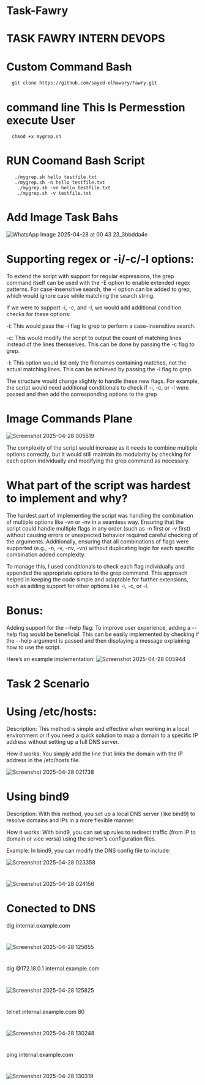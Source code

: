 # Task-Fawry
#    TASK FAWRY INTERN DEVOPS 

#    Custom Command Bash 

      git clone https://github.com/sayed-elhawary/Fawry.git

#     command line This Is Permesstion execute User 

      chmod +x mygrep.sh

#      RUN Coomand Bash Script 

       ./mygrep.sh hello testfile.txt
       ./mygrep.sh -n hello testfile.txt
        ./mygrep.sh -vn hello testfile.txt
        ./mygrep.sh -v testfile.txt

#       Add Image Task Bahs


![WhatsApp Image 2025-04-28 at 00 43 23_3bbdda4e](https://github.com/user-attachments/assets/a1eefdcd-7741-449d-a87f-7f0f220051d0)

      

#       Supporting regex or -i/-c/-l options:
To extend the script with support for regular expressions, the grep command itself can be used with the -E option to enable extended regex patterns. For case-insensitive search, the -i option can be added to grep, which would ignore case while matching the search string.

If we were to support -i, -c, and -l, we would add additional condition checks for these options:

-i: This would pass the -i flag to grep to perform a case-insensitive search.

-c: This would modify the script to output the count of matching lines instead of the lines themselves. This can be done by passing the -c flag to grep.

-l: This option would list only the filenames containing matches, not the actual matching lines. This can be achieved by passing the -l flag to grep.

The structure would change slightly to handle these new flags. For example, the script would need additional conditionals to check if -i, -c, or -l were passed and then add the corresponding options to the grep
#        Image  Commands Plane

![Screenshot 2025-04-28 005519](https://github.com/user-attachments/assets/d3969f2d-1f7e-4d3b-8b5d-d0cc2e610c2e)

The complexity of the script would increase as it needs to combine multiple options correctly, but it would still maintain its modularity by checking for each option individually and modifying the grep command as necessary.

#   What part of the script was hardest to implement and why?
The hardest part of implementing the script was handling the combination of multiple options like -vn or -nv in a seamless way. Ensuring that the script could handle multiple flags in any order (such as -n first or -v first) without causing errors or unexpected behavior required careful checking of the arguments. Additionally, ensuring that all combinations of flags were supported (e.g., -n, -v, -nv, -vn) without duplicating logic for each specific combination added complexity.

To manage this, I used conditionals to check each flag individually and appended the appropriate options to the grep command. This approach helped in keeping the code simple and adaptable for further extensions, such as adding support for other options like -i, -c, or -l.

#  Bonus:
Adding support for the --help flag:
To improve user experience, adding a --help flag would be beneficial. This can be easily implemented by checking if the --help argument is passed and then displaying a message explaining how to use the script.

Here’s an example implementation:
![Screenshot 2025-04-28 005944](https://github.com/user-attachments/assets/90ae0a97-fdb9-4035-a86e-8ce8bc204a81)


#   Task 2 Scenario

# Using /etc/hosts:
Description: This method is simple and effective when working in a local environment or if you need a quick solution to map a domain to a specific IP address without setting up a full DNS server.

How it works: You simply add the line that links the domain with the IP address in the /etc/hosts file.

![Screenshot 2025-04-28 021738](https://github.com/user-attachments/assets/5ccab78f-c5c7-428d-8f8f-1c5c2ef637cb)

# Using bind9

Description: With this method, you set up a local DNS server (like bind9) to resolve domains and IPs in a more flexible manner.

How it works: With bind9, you can set up rules to redirect traffic (from IP to domain or vice versa) using the server’s configuration files.

Example: In bind9, you can modify the DNS config file to include:


![Screenshot 2025-04-28 023358](https://github.com/user-attachments/assets/56385c0b-6352-45bc-bcb2-538c08230b6f)


# 
![Screenshot 2025-04-28 024156](https://github.com/user-attachments/assets/ece8739a-de0e-45be-b3cc-16228b4e1776)


#  Conected to DNS
   dig internal.example.com
#

![Screenshot 2025-04-28 125655](https://github.com/user-attachments/assets/e84f0b61-a933-4776-a1f7-6fec24fa1882)

#
dig @172.18.0.1 internal.example.com
#

![Screenshot 2025-04-28 125825](https://github.com/user-attachments/assets/60bb129a-b81d-4c02-832e-1d749ea16b63)
#
telnet internal.example.com 80
#
![Screenshot 2025-04-28 130248](https://github.com/user-attachments/assets/fedee8e5-f110-4fd5-b508-6c09b05d4a22)
# 
ping internal.example.com
#
![Screenshot 2025-04-28 130319](https://github.com/user-attachments/assets/be5c8757-d635-4e5d-84ff-b4f22a8f81ef)
